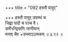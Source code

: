 +++
title = "092 हस्तौ पायुर्"

+++
हस्तौ पायुर् उपस्थं च  
जिह्वा पादौ च पञ्च वै।  
कर्मे१न्द्रियाणि जानीयान्  
मनश् चैव +उभयाऽऽत्मकम्  ॥ ३.९२ ॥